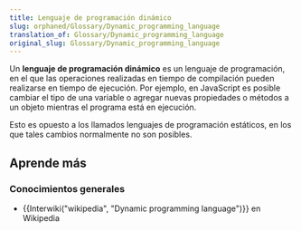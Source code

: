 ```yaml
---
title: Lenguaje de programación dinámico
slug: orphaned/Glossary/Dynamic_programming_language
translation_of: Glossary/Dynamic_programming_language
original_slug: Glossary/Dynamic_programming_language
---
```


Un **lenguaje de programación dinámico** es un lenguaje de programación, en el que las operaciones realizadas en tiempo de compilación pueden realizarse en tiempo de ejecución. Por ejemplo, en JavaScript es posible cambiar el tipo de una variable o agregar nuevas propiedades o métodos a un objeto mientras el programa está en ejecución.

Esto es opuesto a los llamados lenguajes de programación estáticos, en los que tales cambios normalmente no son posibles.

## Aprende más

### Conocimientos generales

- {{Interwiki("wikipedia", "Dynamic programming language")}} en Wikipedia
